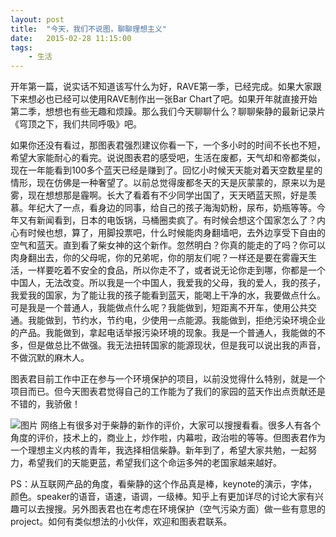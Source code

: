 ```yaml
---
layout: post
title:  "今天，我们不说图，聊聊理想主义"
date:   2015-02-28 11:15:00
tags:
    - 生活
---
```

开年第一篇，说实话不知道该写什么为好，RAVE第一季，已经完成。如果大家跟下来想必也已经可以使用RAVE制作出一张Bar Chart了吧。如果开年就直接开始第二季，想想也有些无趣和烦躁。那么我们今天聊聊什么？聊聊柴静的最新记录片《穹顶之下，我们共同呼吸》吧。

如果你还没有看过，那图表君强烈建议你看一下，一个多小时的时间不长也不短，希望大家能耐心的看完。说说图表君的感受吧，生活在废都，天气却和帝都类似，现在一年能看到100多个蓝天已经是赚到了。回忆小时候天天能对着天空数星星的情形，现在仿佛是一种奢望了。以前总觉得废都冬天的天是灰蒙蒙的，原来以为是雾，现在想想那是霾啊。长大了看着有不少同学出国了，天天晒蓝天照，好是羡慕。年纪大了一点，看身边的同事，给自己的孩子海淘奶粉，尿布，奶瓶等等。今年又有新闻看到，日本的电饭锅，马桶圈卖疯了。有时候会想这个国家怎么了？内心有时候也想，算了，用脚投票吧，什么时候能肉身翻墙吧，去外边享受下自由的空气和蓝天。直到看了柴女神的这个新作。忽然明白？你真的能走的了吗？你可以肉身翻出去，你的父母呢，你的兄弟呢，你的朋友们呢？一样还是要在雾霾天生活，一样要吃着不安全的食品，所以你走不了，或者说无论你走到哪，你都是一个中国人，无法改变。所以我是一个中国人，我爱我的父母，我的爱人，我的孩子，我爱我的国家，为了能让我的孩子能看到蓝天，能喝上干净的水，我要做点什么。可是我是一个普通人，我能做点什么呢？我能做到，短距离不开车，使用公共交通。我能做到，节约水，节约电，少使用一点能源。我能做到，拒绝污染环境企业的产品。我能做到，拿起电话举报污染环境的现象。我是一个普通人，我能做的不多，但是做总比不做强。我无法扭转国家的能源现状，但是我可以说出我的声音，不做沉默的麻木人。

图表君目前工作中正在参与一个环境保护的项目，以前没觉得什么特别，就是一个项目而已。但今天图表君觉得自己的工作能为了我们的家园的蓝天作出点贡献还是不错的，我骄傲！

![图片]({{url}}/resources/img/CJ.png)
网络上有很多对于柴静的新作的评价，大家可以搜搜看看。很多人有各个角度的评价，技术上的，商业上，炒作啦，内幕啦，政治啦的等等。但图表君作为一个理想主义内核的青年，我选择相信柴静。新年到了，希望大家共勉，一起努力，希望我们的天能更蓝，希望我们这个命运多舛的老国家越来越好。

PS：从互联网产品的角度，看柴静的这个作品真是棒，keynote的演示，字体，颜色。speaker的语音，语速，语调，一级棒。知乎上有更加详尽的讨论大家有兴趣可以去搜搜。另外图表君也在考虑在环境保护（空气污染方面）做一些有意思的project。如何有类似想法的小伙伴，欢迎和图表君联系。
